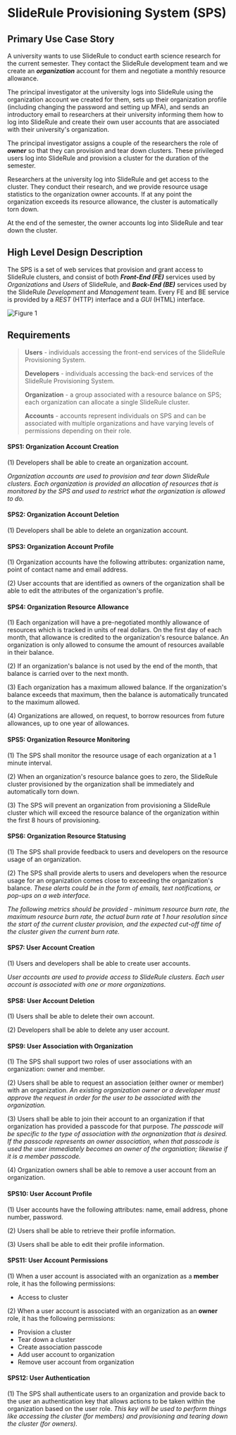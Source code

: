 # SlideRule Provisioning System (SPS)


## Primary Use Case Story

A university wants to use SlideRule to conduct earth science research for the current semester.  They contact the SlideRule development team and we create an ***organization*** account for them and negotiate a monthly resource allowance.

The principal investigator at the university logs into SlideRule using the organization account we created for them, sets up their organization profile (including changing the password and setting up MFA), and sends an introductory email to researchers at their university informing them how to log into SlideRule and create their own user accounts that are associated with their university's organization.

The principal investigator assigns a couple of the researchers the role of ***owner*** so that they can provision and tear down clusters.  These privileged users log into SlideRule and provision a cluster for the duration of the semester.

Researchers at the university log into SlideRule and get access to the cluster.  They conduct their research, and we provide resource usage statistics to the organization owner accounts.  If at any point the organization exceeds its resource allowance, the cluster is automatically torn down.

At the end of the semester, the owner accounts log into SlideRule and tear down the cluster.


## High Level Design Description

The SPS is a set of web services that provision and grant access to SlideRule clusters, and consist of both ***Front-End (FE)*** services used by _Organizations_ and _Users_ of SlideRule, and ***Back-End (BE)*** services used by the SlideRule _Development_ and _Management_ team.  Every FE and BE service is provided by a _REST_ (HTTP) interface and a _GUI_ (HTML) interface.

![Figure 1](sliderule_system_architecture.png "SlideRule System Architecture")

## Requirements

> **Users** - individuals accessing the front-end services of the SlideRule Provisioning System.
>
> **Developers** - individuals accessing the back-end services of the SlideRule Provisioning System.
>
> **Organization** - a group associated with a resource balance on SPS; each organization can allocate a single SlideRule cluster.
>
> **Accounts** - accounts represent individuals on SPS and can be associated with multiple organizations and have varying levels of permissions depending on their role.

#### SPS1: Organization Account Creation

(1) Developers shall be able to create an organization account.

_Organization accounts are used to provision and tear down SlideRule clusters.  Each organization is provided an allocation of resources that is monitored by the SPS and used to restrict what the organization is allowed to do._

#### SPS2: Organization Account Deletion

(1) Developers shall be able to delete an organization account.

#### SPS3: Organization Account Profile

(1) Organization accounts have the following attributes: organization name, point of contact name and email address.

(2) User accounts that are identified as owners of the organization shall be able to edit the attributes of the organization's profile.

#### SPS4: Organization Resource Allowance

(1) Each organization will have a pre-negotiated monthly allowance of resources which is tracked in units of real dollars.  On the first day of each month, that allowance is credited to the organization's resource balance. An organization is only allowed to consume the amount of resources available in their balance.

(2) If an organization's balance is not used by the end of the month, that balance is carried over to the next month.

(3) Each organization has a maximum allowed balance.  If the organization's balance exceeds that maximum, then the balance is automatically truncated to the maximum allowed.

(4) Organizations are allowed, on request, to borrow resources from future allowances, up to one year of allowances.

#### SPS5: Organization Resource Monitoring

(1) The SPS shall monitor the resource usage of each organization at a 1 minute interval.

(2) When an organization's resource balance goes to zero, the SlideRule cluster provisioned by the organization shall be immediately and automatically torn down.

(3) The SPS will prevent an organization from provisioning a SlideRule cluster which will exceed the resource balance of the organization within the first 8 hours of provisioning.

#### SPS6: Organization Resource Statusing

(1) The SPS shall provide feedback to users and developers on the resource usage of an organization.

(2) The SPS shall provide alerts to users and developers when the resource usage for an organization comes close to exceeding the organization's balance. _These alerts could be in the form of emails, text notifications, or pop-ups on a web interface._

_The following metrics should be provided - minimum resource burn rate, the maximum resource burn rate, the actual burn rate at 1 hour resolution since the start of the current cluster provision, and the expected cut-off time of the cluster given the current burn rate._

#### SPS7: User Account Creation

(1) Users and developers shall be able to create user accounts.

_User accounts are used to provide access to SlideRule clusters.  Each user account is associated with one or more organizations._

#### SPS8: User Account Deletion

(1) Users shall be able to delete their own account.

(2) Developers shall be able to delete any user account.

#### SPS9: User Association with Organization

(1) The SPS shall support two roles of user associations with an organization: owner and member.

(2) Users shall be able to request an association (either owner or member) with an organization.  _An existing organization owner or a developer must approve the request in order for the user to be associated with the organization._

(3) Users shall be able to join their account to an organization if that organization has provided a passcode for that purpose. _The passcode will be specific to the type of association with the orgnanization that is desired.  If the passcode represents an owner association, when that passcode is used the user immediately becomes an owner of the organiation; likewise if it is a member passcode._

(4) Organization owners shall be able to remove a user account from an organization.

#### SPS10: User Account Profile

(1) User accounts have the following attributes: name, email address, phone number, password.

(2) Users shall be able to retrieve their profile information.

(3) Users shall be able to edit their profile information.

#### SPS11: User Account Permissions

(1) When a user account is associated with an organization as a **member** role, it has the following permissions:
* Access to cluster

(2) When a user account is associated with an organization as an **owner** role, it has the following permissions:
* Provision a cluster
* Tear down a cluster
* Create association passcode
* Add user account to organization
* Remove user account from organization

#### SPS12: User Authentication

(1) The SPS shall authenticate users to an organization and provide back to the user an authentication key that allows actions to be taken within the organization based on the user role.  _This key will be used to perform things like accessing the cluster (for members) and provisioning and tearing down the cluster (for owners)._
